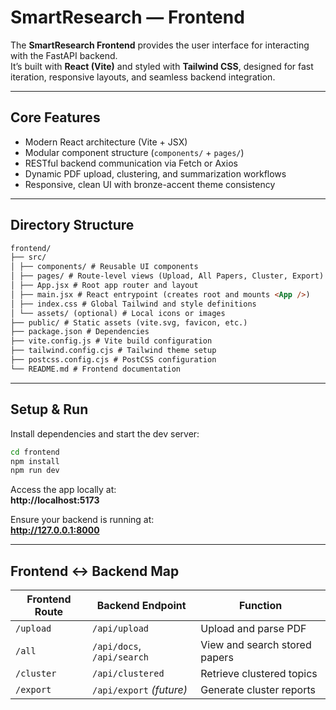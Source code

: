# SmartResearch — Frontend

The **SmartResearch Frontend** provides the user interface for interacting with the FastAPI backend.  
It’s built with **React (Vite)** and styled with **Tailwind CSS**, designed for fast iteration, responsive layouts, and seamless backend integration.

---

## Core Features

- Modern React architecture (Vite + JSX)
- Modular component structure (`components/` + `pages/`)
- RESTful backend communication via Fetch or Axios
- Dynamic PDF upload, clustering, and summarization workflows
- Responsive, clean UI with bronze-accent theme consistency

---

## Directory Structure
```markdown
frontend/
├── src/
│ ├── components/ # Reusable UI components
│ ├── pages/ # Route-level views (Upload, All Papers, Cluster, Export)
│ ├── App.jsx # Root app router and layout
│ ├── main.jsx # React entrypoint (creates root and mounts <App />)
│ ├── index.css # Global Tailwind and style definitions
│ └── assets/ (optional) # Local icons or images
├── public/ # Static assets (vite.svg, favicon, etc.)
├── package.json # Dependencies
├── vite.config.js # Vite build configuration
├── tailwind.config.cjs # Tailwind theme setup
├── postcss.config.cjs # PostCSS configuration
└── README.md # Frontend documentation
```

---

## Setup & Run

Install dependencies and start the dev server:

```bash
cd frontend
npm install
npm run dev
```

Access the app locally at:  
**http://localhost:5173**

Ensure your backend is running at:  
**http://127.0.0.1:8000**

---

## Frontend ↔ Backend Map

| Frontend Route | Backend Endpoint | Function |
|----------------|------------------|-----------|
| `/upload` | `/api/upload` | Upload and parse PDF |
| `/all` | `/api/docs`, `/api/search` | View and search stored papers |
| `/cluster` | `/api/clustered` | Retrieve clustered topics |
| `/export` | `/api/export` *(future)* | Generate cluster reports |

